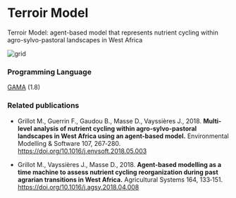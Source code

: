 # Terroir Model
Terroir Model: agent-based model that represents nutrient cycling within agro-sylvo-pastoral landscapes in West Africa 

![grid](https://www.comses.net/media/images/sharedlibrary03b8222c-c4d2-4b16.width-300.png)

### Programming Language
[GAMA](https://gama-platform.github.io/) (1.8) 

### Related publications
* Grillot M., Guerrin F., Gaudou B., Masse D., Vayssières J., 2018. **Multi-level analysis of nutrient cycling within agro-sylvo-pastoral landscapes in West Africa using an agent-based model.** Environmental Modelling & Software 107, 267‑280. https://doi.org/10.1016/j.envsoft.2018.05.003

* Grillot M., Vayssières J., Masse D., 2018. **Agent-based modelling as a time machine to assess nutrient cycling reorganization during past agrarian transitions in West Africa.** Agricultural Systems 164, 133‑151. https://doi.org/10.1016/j.agsy.2018.04.008
